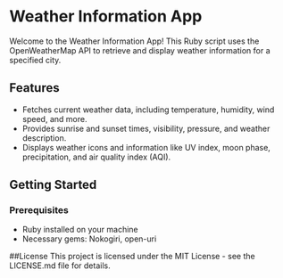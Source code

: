 # Weather Information App

Welcome to the Weather Information App! This Ruby script uses the OpenWeatherMap API to retrieve and display weather information for a specified city.

## Features

- Fetches current weather data, including temperature, humidity, wind speed, and more.
- Provides sunrise and sunset times, visibility, pressure, and weather description.
- Displays weather icons and information like UV index, moon phase, precipitation, and air quality index (AQI).

## Getting Started

### Prerequisites

- Ruby installed on your machine
- Necessary gems: Nokogiri, open-uri

##License
This project is licensed under the MIT License - see the LICENSE.md file for details.
